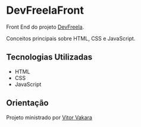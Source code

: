 # DevFreelaFront
Front End do projeto [DevFreela](https://github.com/viiparente/devfreela).

Conceitos principais sobre HTML, CSS e JavaScript.

## Tecnologias Utilizadas 
* HTML
* CSS
* JavaScript 

## Orientação
Projeto ministrado por [Vitor Vakara](https://www.linkedin.com/in/vitortakara)
